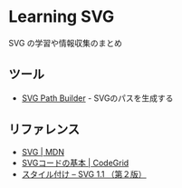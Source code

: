 # Learning SVG

SVG の学習や情報収集のまとめ

## ツール

- [SVG Path Builder](http://anthonydugois.com/svg-path-builder/) - SVGのパスを生成する

## リファレンス

- [SVG | MDN](https://developer.mozilla.org/ja/docs/Web/SVG)
- [SVGコードの基本 | CodeGrid](https://app.codegrid.net/entry/svg-basic)
- [スタイル付け – SVG 1.1 （第２版）](http://www.hcn.zaq.ne.jp/___/SVG11-2nd/styling.html)
